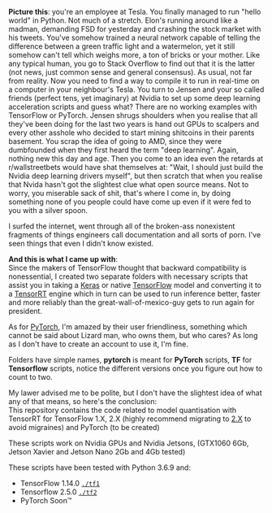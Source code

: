 **Picture this**: you're an employee at Tesla. You finally managed to run "hello world" in Python. Not much of a stretch. Elon's running around like a madman, demanding FSD for yesterday and crashing the stock market with his tweets. You've somehow trained a neural network capable of telling the difference between a green traffic light and a watermelon, yet it still somehow can't tell which weighs more, a ton of bricks or your mother. Like any typical human, you go to Stack Overflow to find out that it is the latter (not news, just common sense and general consensus). As usual, not far from reality. Now you need to find a way to compile it to run in real-time on a computer in your neighbour's Tesla. You turn to Jensen and your so called friends (perfect tens, yet imaginary) at Nvidia to set up some deep learning acceleration scripts and guess what? There are no working examples with TensorFlow or PyTorch. Jensen shrugs shoulders when you realise that all they've been doing for the last two years is hand out GPUs to scalpers and every other asshole who decided to start mining shitcoins in their parents basement. You scrap the idea of going to AMD, since they were dumbfounded when they first heard the term "deep learning". Again, nothing new this day and age. Then you come to an idea even the retards at r/wallstreetbets would have shat themselves at: "Wait, I should just build the Nvidia deep learning drivers myself", but then scratch that when you realise that Nvida hasn't got the slightest clue what open source means. Not to worry, you miserable sack of shit, that's where I come in, by doing something none of you people could have come up even if it were fed to you with a silver spoon.

I surfed the internet, went through all of the broken-ass nonexistent fragments of things engineers call documentation and all sorts of porn. I've seen things that even I didn't know existed.

**And this is what I came up with**:  
Since the makers of TensorFlow thought that backward compatibility is nonessential, I created two separate folders with necessary scripts that assist you in taking a [Keras][3] or native [TensorFlow][4] model and converting it to a [TensorRT][2] engine which in turn can be used to run inference better, faster and more reliably than the great-wall-of-mexico-guy gets to run again for president.

As for [PyTorch][5], I'm amazed by their user friendliness, something which cannot be said about Lizard man, who owns them, but who cares? As long as I don't have to create an account to use it, I'm fine.

Folders have simple names, **pytorch** is meant for **PyTorch** scripts, **TF** for **Tensorflow** scripts, notice the different versions once you figure out how to count to two.

My lawer advised me to be polite, but I don't have the slightest idea of what any of that means, so here's the conclusion:  
This repository contains the code related to model quantisation with TensorRT for TensorFlow 1.X, 2.X (highly recommend migrating to [2.X][1] to avoid migraines) and PyTorch (to be created)  

These scripts work on Nvidia GPUs and Nvidia Jetsons, (GTX1060 6Gb, Jetson Xavier and Jetson Nano 2Gb and 4Gb tested)

These scripts have been tested with Python 3.6.9 and:  
* TensorFlow 1.14.0 [`./tf1`](tf1)
* Tensorflow 2.5.0 [`./tf2`](tf2)  
* PyTorch Soon™

[1]:https://www.tensorflow.org/guide/migrate/tf1_vs_tf2
[2]:https://github.com/NVIDIA/TensorRT
[3]:https://github.com/keras-team/keras
[4]:https://github.com/tensorflow/tensorflow
[5]:https://github.com/pytorch/pytorch
